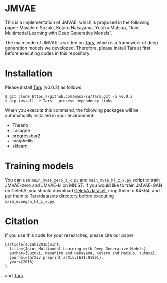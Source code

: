 # JMVAE

This is a implementation of JMVAE, which is proposed in the following paper:
Masahiro Suzuki, Kotaro Nakayama, Yutaka Matsuo, "Joint Multimodal Learning with Deep Generative Models".

The main code of JMVAE is written on *[Tars](https://github.com/masa-su/Tars)*, which is a framework of deep generation models we developed. Therefore, please install Tars at first before executing codes in this repository.

# Installation
Please install [Tars](https://github.com/masa-su/Tars) (v0.0.2) as follows.
```
$ git clone https://github.com/masa-su/Tars.git -b v0.0.2
$ pip install -e Tars --process-dependency-links
```
When you execute this command, the following packages will be automatically installed in your environment:

* Theano
* Lasagne
* progressbar2
* matplotlib
* sklearn

# Training models
You can use ```main_mvae_zero_z_x.py``` and ```main_mvae_kl_z_x.py``` script to train JMVAE-zero and JMVAE-kl on MNIST.
If you would like to train JMVAE-GAN on CelebA, you should download [CelebA dataset](http://mmlab.ie.cuhk.edu.hk/projects/CelebA.html), crop them to 64×64, and put them to Tars/datasets directory before executing ```main_mvaegan_kl_z_x.py```.

# Citation
If you use this code for your researches, please cite our paper
```
@article{suzuki2016joint,
  title={Joint Multimodal Learning with Deep Generative Models},
  author={Suzuki, Masahiro and Nakayama, Kotaro and Matsuo, Yutaka},
  journal={arXiv preprint arXiv:1611.01891},
  year={2016}
}
```
and [Tars](https://github.com/masa-su/Tars).
